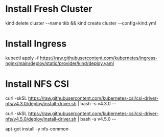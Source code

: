 # Install Fresh Cluster

kind delete cluster --name tkb && kind create cluster --config=kind.yml

# Install Ingress

kubectl apply -f https://raw.githubusercontent.com/kubernetes/ingress-nginx/main/deploy/static/provider/kind/deploy.yaml

# Install NFS CSI

curl -skSL https://raw.githubusercontent.com/kubernetes-csi/csi-driver-nfs/v4.3.0/deploy/install-driver.sh | bash -s v4.3.0 --

curl -skSL https://raw.githubusercontent.com/kubernetes-csi/csi-driver-nfs/v4.5.0/deploy/install-driver.sh | bash -s v4.5.0 --

apt-get install -y nfs-common
